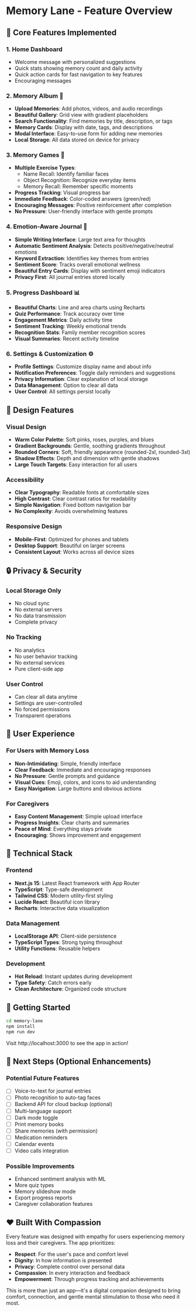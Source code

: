 # Memory Lane - Feature Overview

## 🎯 Core Features Implemented

### 1. **Home Dashboard**
- Welcome message with personalized suggestions
- Quick stats showing memory count and daily activity
- Quick action cards for fast navigation to key features
- Encouraging messages

### 2. **Memory Album** 📸
- **Upload Memories**: Add photos, videos, and audio recordings
- **Beautiful Gallery**: Grid view with gradient placeholders
- **Search Functionality**: Find memories by title, description, or tags
- **Memory Cards**: Display with date, tags, and descriptions
- **Modal Interface**: Easy-to-use form for adding new memories
- **Local Storage**: All data stored on device for privacy

### 3. **Memory Games** 🧠
- **Multiple Exercise Types**:
  - Name Recall: Identify familiar faces
  - Object Recognition: Recognize everyday items  
  - Memory Recall: Remember specific moments
- **Progress Tracking**: Visual progress bar
- **Immediate Feedback**: Color-coded answers (green/red)
- **Encouraging Messages**: Positive reinforcement after completion
- **No Pressure**: User-friendly interface with gentle prompts

### 4. **Emotion-Aware Journal** 📖
- **Simple Writing Interface**: Large text area for thoughts
- **Automatic Sentiment Analysis**: Detects positive/negative/neutral emotions
- **Keyword Extraction**: Identifies key themes from entries
- **Sentiment Score**: Tracks overall emotional wellness
- **Beautiful Entry Cards**: Display with sentiment emoji indicators
- **Privacy First**: All journal entries stored locally

### 5. **Progress Dashboard** 📊
- **Beautiful Charts**: Line and area charts using Recharts
- **Quiz Performance**: Track accuracy over time
- **Engagement Metrics**: Daily activity time
- **Sentiment Tracking**: Weekly emotional trends
- **Recognition Stats**: Family member recognition scores
- **Visual Summaries**: Recent activity timeline

### 6. **Settings & Customization** ⚙️
- **Profile Settings**: Customize display name and about info
- **Notification Preferences**: Toggle daily reminders and suggestions
- **Privacy Information**: Clear explanation of local storage
- **Data Management**: Option to clear all data
- **User Control**: All settings persist locally

## 🎨 Design Features

### Visual Design
- **Warm Color Palette**: Soft pinks, roses, purples, and blues
- **Gradient Backgrounds**: Gentle, soothing gradients throughout
- **Rounded Corners**: Soft, friendly appearance (rounded-2xl, rounded-3xl)
- **Shadow Effects**: Depth and dimension with gentle shadows
- **Large Touch Targets**: Easy interaction for all users

### Accessibility
- **Clear Typography**: Readable fonts at comfortable sizes
- **High Contrast**: Clear contrast ratios for readability
- **Simple Navigation**: Fixed bottom navigation bar
- **No Complexity**: Avoids overwhelming features

### Responsive Design
- **Mobile-First**: Optimized for phones and tablets
- **Desktop Support**: Beautiful on larger screens
- **Consistent Layout**: Works across all device sizes

## 🔒 Privacy & Security

### Local Storage Only
- No cloud sync
- No external servers
- No data transmission
- Complete privacy

### No Tracking
- No analytics
- No user behavior tracking
- No external services
- Pure client-side app

### User Control
- Can clear all data anytime
- Settings are user-controlled
- No forced permissions
- Transparent operations

## 💝 User Experience

### For Users with Memory Loss
- **Non-Intimidating**: Simple, friendly interface
- **Clear Feedback**: Immediate and encouraging responses
- **No Pressure**: Gentle prompts and guidance
- **Visual Cues**: Emoji, colors, and icons to aid understanding
- **Easy Navigation**: Large buttons and obvious actions

### For Caregivers
- **Easy Content Management**: Simple upload interface
- **Progress Insights**: Clear charts and summaries
- **Peace of Mind**: Everything stays private
- **Encouraging**: Shows improvement and engagement

## 📱 Technical Stack

### Frontend
- **Next.js 15**: Latest React framework with App Router
- **TypeScript**: Type-safe development
- **Tailwind CSS**: Modern utility-first styling
- **Lucide React**: Beautiful icon library
- **Recharts**: Interactive data visualization

### Data Management
- **LocalStorage API**: Client-side persistence
- **TypeScript Types**: Strong typing throughout
- **Utility Functions**: Reusable helpers

### Development
- **Hot Reload**: Instant updates during development
- **Type Safety**: Catch errors early
- **Clean Architecture**: Organized code structure

## 🚀 Getting Started

```bash
cd memory-lane
npm install
npm run dev
```

Visit http://localhost:3000 to see the app in action!

## 📝 Next Steps (Optional Enhancements)

### Potential Future Features
- [ ] Voice-to-text for journal entries
- [ ] Photo recognition to auto-tag faces
- [ ] Backend API for cloud backup (optional)
- [ ] Multi-language support
- [ ] Dark mode toggle
- [ ] Print memory books
- [ ] Share memories (with permission)
- [ ] Medication reminders
- [ ] Calendar events
- [ ] Video calls integration

### Possible Improvements
- Enhanced sentiment analysis with ML
- More quiz types
- Memory slideshow mode
- Export progress reports
- Caregiver collaboration features

## ❤️ Built With Compassion

Every feature was designed with empathy for users experiencing memory loss and their caregivers. The app prioritizes:

- **Respect**: For the user's pace and comfort level
- **Dignity**: In how information is presented
- **Privacy**: Complete control over personal data
- **Compassion**: In every interaction and feedback
- **Empowerment**: Through progress tracking and achievements

This is more than just an app—it's a digital companion designed to bring comfort, connection, and gentle mental stimulation to those who need it most.

